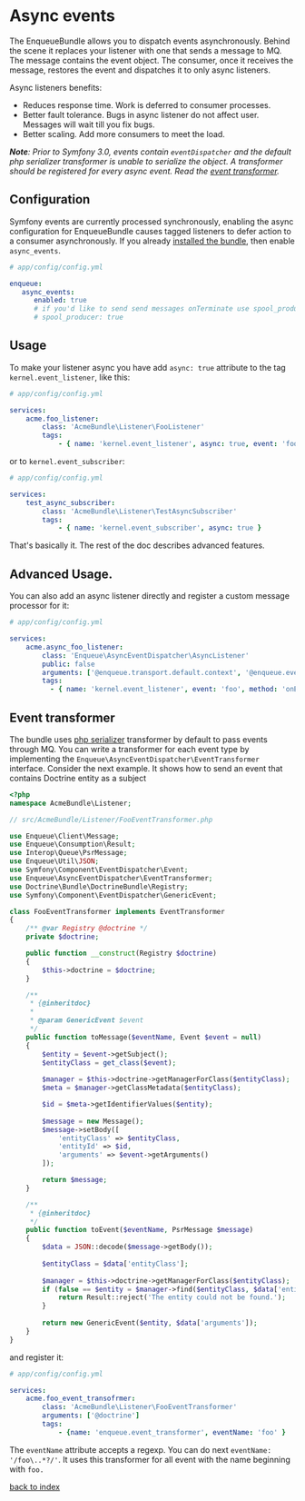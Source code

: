 # Async events

The EnqueueBundle allows you to dispatch events asynchronously. 
Behind the scene it replaces your listener with one that sends a message to MQ. 
The message contains the event object. 
The consumer, once it receives the message, restores the event and dispatches it to only async listeners.

Async listeners benefits:

* Reduces response time. Work is deferred to consumer processes.
* Better fault tolerance. Bugs in async listener do not affect user. Messages will wait till you fix bugs.
* Better scaling. Add more consumers to meet the load.

_**Note**: Prior to Symfony 3.0, events contain `eventDispatcher` and the default php serializer transformer is unable to serialize the object. A transformer should be registered for every async event. Read the [event transformer](#event-transformer)._

## Configuration

Symfony events are currently processed synchronously, enabling the async configuration for EnqueueBundle causes tagged listeners to defer action to a consumer asynchronously.
If you already [installed the bundle](quick_tour.md#install), then enable `async_events`.

```yaml
# app/config/config.yml

enqueue:
   async_events:
      enabled: true
      # if you'd like to send send messages onTerminate use spool_producer (it further reduces response time):
      # spool_producer: true
```

## Usage

To make your listener async you have add `async: true` attribute to the tag `kernel.event_listener`, like this:

```yaml
# app/config/config.yml

services:
    acme.foo_listener:
        class: 'AcmeBundle\Listener\FooListener'
        tags:
            - { name: 'kernel.event_listener', async: true, event: 'foo', method: 'onEvent' }
```

or to `kernel.event_subscriber`:

```yaml
# app/config/config.yml

services: 
    test_async_subscriber:
        class: 'AcmeBundle\Listener\TestAsyncSubscriber'
        tags:
            - { name: 'kernel.event_subscriber', async: true }
```

That's basically it. The rest of the doc describes advanced features. 

## Advanced Usage.

You can also add an async listener directly and register a custom message processor for it:

```yaml
# app/config/config.yml

services:
    acme.async_foo_listener:
        class: 'Enqueue\AsyncEventDispatcher\AsyncListener'
        public: false
        arguments: ['@enqueue.transport.default.context', '@enqueue.events.registry', 'a_queue_name']
        tags:
          - { name: 'kernel.event_listener', event: 'foo', method: 'onEvent' }
```


## Event transformer

The bundle uses [php serializer](https://github.com/php-enqueue/enqueue-dev/blob/master/pkg/enqueue-bundle/Events/PhpSerializerEventTransformer.php) transformer by default to pass events through MQ.
You can write a transformer for each event type by implementing the `Enqueue\AsyncEventDispatcher\EventTransformer` interface.
Consider the next example. It shows how to send an event that contains Doctrine entity as a subject  
 
```php
<?php
namespace AcmeBundle\Listener;

// src/AcmeBundle/Listener/FooEventTransformer.php

use Enqueue\Client\Message;
use Enqueue\Consumption\Result;
use Interop\Queue\PsrMessage;
use Enqueue\Util\JSON;
use Symfony\Component\EventDispatcher\Event;
use Enqueue\AsyncEventDispatcher\EventTransformer;
use Doctrine\Bundle\DoctrineBundle\Registry;
use Symfony\Component\EventDispatcher\GenericEvent;

class FooEventTransformer implements EventTransformer
{
    /** @var Registry @doctrine */
    private $doctrine;

    public function __construct(Registry $doctrine)
    {
        $this->doctrine = $doctrine;
    }

    /**
     * {@inheritdoc}
     * 
     * @param GenericEvent $event
     */
    public function toMessage($eventName, Event $event = null)
    {
        $entity = $event->getSubject();
        $entityClass = get_class($event);
        
        $manager = $this->doctrine->getManagerForClass($entityClass);
        $meta = $manager->getClassMetadata($entityClass);

        $id = $meta->getIdentifierValues($entity);
        
        $message = new Message();
        $message->setBody([
            'entityClass' => $entityClass, 
            'entityId' => $id,
            'arguments' => $event->getArguments()
        ]);

        return $message;
    }

    /**
     * {@inheritdoc}
     */
    public function toEvent($eventName, PsrMessage $message)
    {
        $data = JSON::decode($message->getBody());
        
        $entityClass = $data['entityClass'];
        
        $manager = $this->doctrine->getManagerForClass($entityClass);
        if (false == $entity = $manager->find($entityClass, $data['entityId'])) {
            return Result::reject('The entity could not be found.');
        }
        
        return new GenericEvent($entity, $data['arguments']);
    }
}
```

and register it:

```yaml
# app/config/config.yml

services:
    acme.foo_event_transofrmer:
        class: 'AcmeBundle\Listener\FooEventTransformer'
        arguments: ['@doctrine']
        tags:
            - {name: 'enqueue.event_transformer', eventName: 'foo' }
```

The `eventName` attribute accepts a regexp. You can do next `eventName: '/foo\..*?/'`. 
It uses this transformer for all event with the name beginning with `foo.`

[back to index](../index.md)
